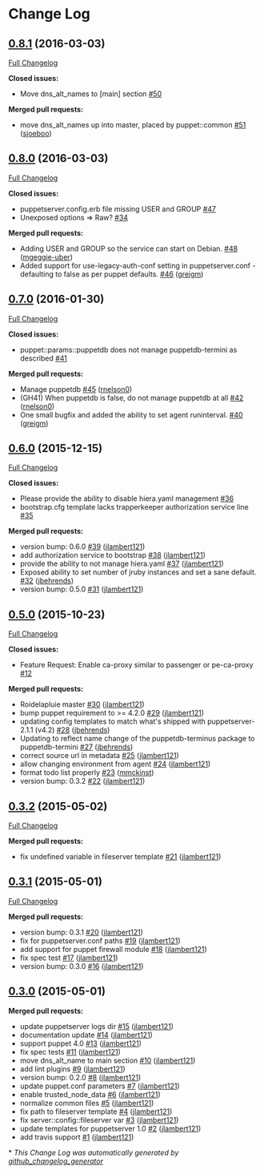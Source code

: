 # Change Log

## [0.8.1](https://github.com/jlambert121/jlambert121-puppet/tree/0.8.0) (2016-03-03)
[Full Changelog](https://github.com/jlambert121/jlambert121-puppet/compare/0.8.0...0.8.1)

**Closed issues:**

- Move dns\_alt\_names to \[main\] section [\#50](https://github.com/jlambert121/jlambert121-puppet/issues/50)

**Merged pull requests:**

- move dns\_alt\_names up into master, placed by puppet::common [\#51](https://github.com/jlambert121/jlambert121-puppet/pull/51) ([sjoeboo](https://github.com/sjoeboo))

## [0.8.0](https://github.com/jlambert121/jlambert121-puppet/tree/0.8.0) (2016-03-03)
[Full Changelog](https://github.com/jlambert121/jlambert121-puppet/compare/0.7.0...0.8.0)

**Closed issues:**

- puppetserver.config.erb file missing USER and GROUP [\#47](https://github.com/jlambert121/jlambert121-puppet/issues/47)
- Unexposed options =\> Raw? [\#34](https://github.com/jlambert121/jlambert121-puppet/issues/34)

**Merged pull requests:**

- Adding USER and GROUP so the service can start on Debian. [\#48](https://github.com/jlambert121/jlambert121-puppet/pull/48) ([mgeggie-uber](https://github.com/mgeggie-uber))
- Added support for use-legacy-auth-conf setting in puppetserver.conf - defaulting to false as per puppet defaults. [\#46](https://github.com/jlambert121/jlambert121-puppet/pull/46) ([greigm](https://github.com/greigm))

## [0.7.0](https://github.com/jlambert121/jlambert121-puppet/tree/0.7.0) (2016-01-30)
[Full Changelog](https://github.com/jlambert121/jlambert121-puppet/compare/0.6.0...0.7.0)

**Closed issues:**

- puppet::params::puppetdb does not manage puppetdb-termini as described [\#41](https://github.com/jlambert121/jlambert121-puppet/issues/41)

**Merged pull requests:**

- Manage puppetdb [\#45](https://github.com/jlambert121/jlambert121-puppet/pull/45) ([rnelson0](https://github.com/rnelson0))
- \(GH41\) When puppetdb is false, do not manage puppetdb at all [\#42](https://github.com/jlambert121/jlambert121-puppet/pull/42) ([rnelson0](https://github.com/rnelson0))
- One small bugfix and added the ability to set agent runinterval. [\#40](https://github.com/jlambert121/jlambert121-puppet/pull/40) ([greigm](https://github.com/greigm))

## [0.6.0](https://github.com/jlambert121/jlambert121-puppet/tree/0.6.0) (2015-12-15)
[Full Changelog](https://github.com/jlambert121/jlambert121-puppet/compare/0.5.0...0.6.0)

**Closed issues:**

- Please provide the ability to disable hiera.yaml management [\#36](https://github.com/jlambert121/jlambert121-puppet/issues/36)
- bootstrap.cfg template lacks trapperkeeper authorization service line [\#35](https://github.com/jlambert121/jlambert121-puppet/issues/35)

**Merged pull requests:**

- version bump: 0.6.0 [\#39](https://github.com/jlambert121/jlambert121-puppet/pull/39) ([jlambert121](https://github.com/jlambert121))
- add authorization service to bootstrap [\#38](https://github.com/jlambert121/jlambert121-puppet/pull/38) ([jlambert121](https://github.com/jlambert121))
- provide the ability to not manage hiera.yaml [\#37](https://github.com/jlambert121/jlambert121-puppet/pull/37) ([jlambert121](https://github.com/jlambert121))
- Exposed ability to set number of jruby instances and set a sane default. [\#32](https://github.com/jlambert121/jlambert121-puppet/pull/32) ([jbehrends](https://github.com/jbehrends))
- version bump: 0.5.0 [\#31](https://github.com/jlambert121/jlambert121-puppet/pull/31) ([jlambert121](https://github.com/jlambert121))

## [0.5.0](https://github.com/jlambert121/jlambert121-puppet/tree/0.5.0) (2015-10-23)
[Full Changelog](https://github.com/jlambert121/jlambert121-puppet/compare/0.3.2...0.5.0)

**Closed issues:**

- Feature Request: Enable ca-proxy similar to passenger or pe-ca-proxy [\#12](https://github.com/jlambert121/jlambert121-puppet/issues/12)

**Merged pull requests:**

- Roidelapluie master [\#30](https://github.com/jlambert121/jlambert121-puppet/pull/30) ([jlambert121](https://github.com/jlambert121))
- bump puppet requirement to \>= 4.2.0 [\#29](https://github.com/jlambert121/jlambert121-puppet/pull/29) ([jlambert121](https://github.com/jlambert121))
- updating config templates to match what's shipped with puppetserver-2.1.1 \(v4.2\) [\#28](https://github.com/jlambert121/jlambert121-puppet/pull/28) ([jbehrends](https://github.com/jbehrends))
- Updating to reflect name change of the puppetdb-terminus package to puppetdb-termini [\#27](https://github.com/jlambert121/jlambert121-puppet/pull/27) ([jbehrends](https://github.com/jbehrends))
- correct source url in metadata [\#25](https://github.com/jlambert121/jlambert121-puppet/pull/25) ([jlambert121](https://github.com/jlambert121))
- allow changing environment from agent [\#24](https://github.com/jlambert121/jlambert121-puppet/pull/24) ([jlambert121](https://github.com/jlambert121))
- format todo list properly [\#23](https://github.com/jlambert121/jlambert121-puppet/pull/23) ([mmckinst](https://github.com/mmckinst))
- version bump: 0.3.2 [\#22](https://github.com/jlambert121/jlambert121-puppet/pull/22) ([jlambert121](https://github.com/jlambert121))

## [0.3.2](https://github.com/jlambert121/jlambert121-puppet/tree/0.3.2) (2015-05-02)
[Full Changelog](https://github.com/jlambert121/jlambert121-puppet/compare/0.3.1...0.3.2)

**Merged pull requests:**

- fix undefined variable in fileserver template [\#21](https://github.com/jlambert121/jlambert121-puppet/pull/21) ([jlambert121](https://github.com/jlambert121))

## [0.3.1](https://github.com/jlambert121/jlambert121-puppet/tree/0.3.1) (2015-05-01)
[Full Changelog](https://github.com/jlambert121/jlambert121-puppet/compare/0.3.0...0.3.1)

**Merged pull requests:**

- version bump: 0.3.1 [\#20](https://github.com/jlambert121/jlambert121-puppet/pull/20) ([jlambert121](https://github.com/jlambert121))
- fix for puppetserver.conf paths [\#19](https://github.com/jlambert121/jlambert121-puppet/pull/19) ([jlambert121](https://github.com/jlambert121))
- add support for puppet firewall module [\#18](https://github.com/jlambert121/jlambert121-puppet/pull/18) ([jlambert121](https://github.com/jlambert121))
- fix spec test [\#17](https://github.com/jlambert121/jlambert121-puppet/pull/17) ([jlambert121](https://github.com/jlambert121))
- version bump: 0.3.0 [\#16](https://github.com/jlambert121/jlambert121-puppet/pull/16) ([jlambert121](https://github.com/jlambert121))

## [0.3.0](https://github.com/jlambert121/jlambert121-puppet/tree/0.3.0) (2015-05-01)
**Merged pull requests:**

- update puppetserver logs dir [\#15](https://github.com/jlambert121/jlambert121-puppet/pull/15) ([jlambert121](https://github.com/jlambert121))
- documentation update [\#14](https://github.com/jlambert121/jlambert121-puppet/pull/14) ([jlambert121](https://github.com/jlambert121))
- support puppet 4.0 [\#13](https://github.com/jlambert121/jlambert121-puppet/pull/13) ([jlambert121](https://github.com/jlambert121))
- fix spec tests [\#11](https://github.com/jlambert121/jlambert121-puppet/pull/11) ([jlambert121](https://github.com/jlambert121))
- move dns\_alt\_name to main section [\#10](https://github.com/jlambert121/jlambert121-puppet/pull/10) ([jlambert121](https://github.com/jlambert121))
- add lint plugins [\#9](https://github.com/jlambert121/jlambert121-puppet/pull/9) ([jlambert121](https://github.com/jlambert121))
- version bump: 0.2.0 [\#8](https://github.com/jlambert121/jlambert121-puppet/pull/8) ([jlambert121](https://github.com/jlambert121))
- update puppet.conf parameters [\#7](https://github.com/jlambert121/jlambert121-puppet/pull/7) ([jlambert121](https://github.com/jlambert121))
- enable trusted\_node\_data [\#6](https://github.com/jlambert121/jlambert121-puppet/pull/6) ([jlambert121](https://github.com/jlambert121))
- normalize common files [\#5](https://github.com/jlambert121/jlambert121-puppet/pull/5) ([jlambert121](https://github.com/jlambert121))
- fix path to fileserver template [\#4](https://github.com/jlambert121/jlambert121-puppet/pull/4) ([jlambert121](https://github.com/jlambert121))
- fix server::config::fileserver var [\#3](https://github.com/jlambert121/jlambert121-puppet/pull/3) ([jlambert121](https://github.com/jlambert121))
- update templates for puppetserver 1.0 [\#2](https://github.com/jlambert121/jlambert121-puppet/pull/2) ([jlambert121](https://github.com/jlambert121))
- add travis support [\#1](https://github.com/jlambert121/jlambert121-puppet/pull/1) ([jlambert121](https://github.com/jlambert121))



\* *This Change Log was automatically generated by [github_changelog_generator](https://github.com/skywinder/Github-Changelog-Generator)*

